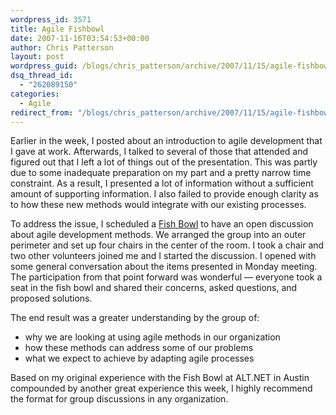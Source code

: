 ```yaml
---
wordpress_id: 3571
title: Agile Fishbowl
date: 2007-11-16T03:54:53+00:00
author: Chris Patterson
layout: post
wordpress_guid: /blogs/chris_patterson/archive/2007/11/15/agile-fishbowl.aspx
dsq_thread_id:
  - "262089150"
categories:
  - Agile
redirect_from: "/blogs/chris_patterson/archive/2007/11/15/agile-fishbowl.aspx/"
---
```

Earlier in the week, I posted about an introduction to agile development that I gave at work. Afterwards, I talked to several of those that attended and figured out that I left a lot of things out of the presentation. This was partly due to some inadequate preparation on my part and a pretty narrow time constraint. As a result, I presented a lot of information without a sufficient amount of supporting information. I also failed to provide enough clarity as to how these new methods would integrate with our existing processes.

To address the issue, I scheduled a [Fish Bowl](http://kaliyasblogs.net/unconference/?p=28) to have an open discussion about agile development methods. We arranged the group into an outer perimeter and set up four chairs in the center of the room. I took a chair and two other volunteers joined me and I started the discussion. I opened with some general conversation about the items presented in Monday meeting. The participation from that point forward was wonderful &#8212; everyone took a seat in the fish bowl and shared their concerns, asked questions, and proposed solutions. 

The end result was a greater understanding by the group of:

  * why we are looking at using agile methods in our organization
  * how these methods can address some of our problems
  * what we expect to achieve by adapting agile processes

Based on my original experience with the Fish Bowl at ALT.NET in Austin compounded by another great experience this week, I highly recommend the format for group discussions in any organization.
